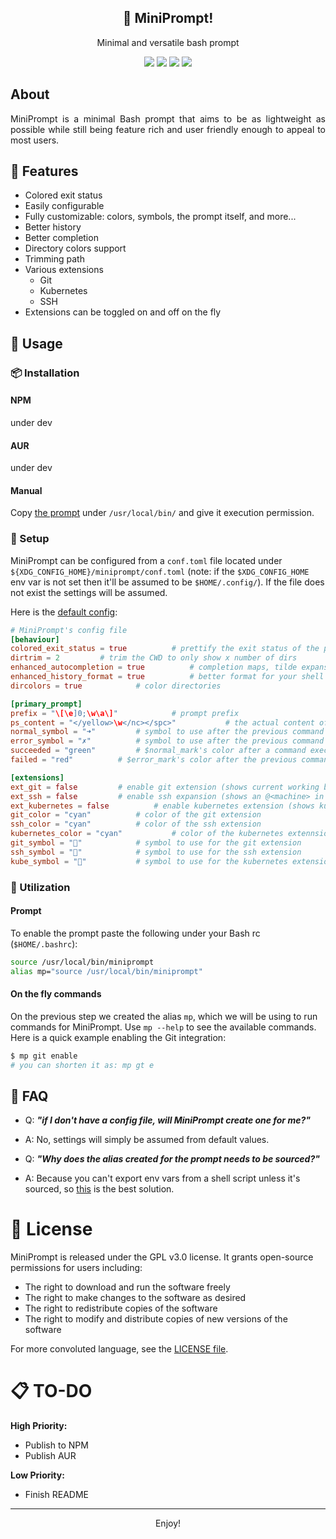 <p align="center">
  <h2 align="center">🦊 MiniPrompt!</h2>
</p>

<p align="center">Minimal and versatile bash prompt</p>

<p align="center">
    <a href="https://github.com/Pocco81/MiniPrompt/stargazers"><img src="https://img.shields.io/github/stars/Pocco81/MiniPrompt?colorA=221e2f&colorB=b9c4e3&style=for-the-badge&logo=starship style=flat-square"></a>
    <a href="https://github.com/Pocco81/MiniPrompt/releases/latest"><img src="https://img.shields.io/github/release/Pocco81/MiniPrompt.svg?&style=for-the-badge&label=Release&logo=github&logoColor=eceff4&colorA=221e2f&colorB=f6bbe7"/></a>
    <a href="https://github.com/Pocco81/MiniPrompt/issues"><img src="https://img.shields.io/github/issues/Pocco81/MiniPrompt?colorA=221e2f&colorB=e7a988&style=for-the-badge"></a>
    <a href="https://github.com/Pocco81/MiniPrompt/network/members"><img src="https://img.shields.io/github/forks/Pocco81/MiniPrompt?colorA=221e2f&colorB=f0a8e4&style=for-the-badge&logo=github"></a>
</p>

## About

<div style="text-align: justify">
MiniPrompt is a minimal Bash prompt that aims to be as lightweight as possible while still being feature rich and user friendly enough to appeal to most users.
</div>

## 🎁 Features
- Colored exit status
- Easily configurable
- Fully customizable: colors, symbols, the prompt itself, and more...
- Better history
- Better completion
- Directory colors support
- Trimming path
- Various extensions
	- Git
	- Kubernetes
	- SSH
- Extensions can be toggled on and off on the fly

## 🤖 Usage

### 📦 Installation

#### NPM

under dev

#### AUR

under dev

#### Manual

Copy [the prompt](https://github.com/Pocco81/MiniPrompt/blob/main/miniprompt) under `/usr/local/bin/` and give it execution permission.

### 🔧 Setup

MiniPrompt can be configured from a `conf.toml` file located under `${XDG_CONFIG_HOME}/miniprompt/conf.toml` (note: if the `$XDG_CONFIG_HOME` env var is not set then it'll be assumed to be `$HOME/.config/`). If the file does not exist the settings will be assumed.

Here is the [default config](https://github.com/Pocco81/MiniPrompt/blob/main/config/conf.toml):

```toml
# MiniPrompt's config file
[behaviour]
colored_exit_status = true			# prettify the exit status of the previous command
dirtrim = 2			# trim the CWD to only show x number of dirs
enhanced_autocompletion = true			# completion maps, tilde expansion, mark directories, ...
enhanced_history_format = true			# better format for your shell history: [%Y-%m-%d %T]
dircolors = true			# color directories

[primary_prompt]
prefix = "\[\e]0;\w\a\]"			# prompt prefix
ps_content = "</yellow>\w</nc></spc>"			# the actual content of your prompt
normal_symbol = "➜"			# symbol to use after the previous command succeeded
error_symbol = "✗"			# symbol to use after the previous command failed
succeeded = "green"			# $normal_mark's color after a command executed successfully
failed = "red"			# $error_mark's color after the previous command executed successfully

[extensions]
ext_git = false			# enable git extension (shows current working branch)
ext_ssh = false			# enable ssh expansion (shows an @<machine> in the prompt)
ext_kubernetes = false			# enable kubernetes extension (shows kubernetes' current context)
git_color = "cyan"			# color of the git extension
ssh_color = "cyan"			# color of the ssh extension
kubernetes_color = "cyan"			# color of the kubernetes extennsion
git_symbol = ""			# symbol to use for the git extension
ssh_symbol = ""			# symbol to use for the ssh extension
kube_symbol = ""			# symbol to use for the kubernetes extension
```

### 🌿 Utilization

#### Prompt

To enable the prompt paste the following under your Bash rc (`$HOME/.bashrc`):

```sh
source /usr/local/bin/miniprompt
alias mp="source /usr/local/bin/miniprompt"
```

#### On the fly commands

On the previous step we created the alias `mp`, which we will be using to run commands for MiniPrompt. Use `mp --help` to see the available commands. Here is a quick example enabling the Git integration:

```sh
$ mp git enable
# you can shorten it as: mp gt e
```

## 🙋 FAQ

-   Q: **_"if I don't have a config file, will MiniPrompt create one for me?"_**
-   A: No, settings will simply be assumed from default values.

-   Q: **_"Why does the alias created for the prompt needs to be sourced?"_**
-   A: Because you can't export env vars from a shell script unless it's sourced, so [this](https://stackoverflow.com/questions/16618071/can-i-export-a-variable-to-the-environment-from-a-bash-script-without-sourcing-i) is the best solution.

# 📜 License

MiniPrompt is released under the GPL v3.0 license. It grants open-source permissions for users including:

-   The right to download and run the software freely
-   The right to make changes to the software as desired
-   The right to redistribute copies of the software
-   The right to modify and distribute copies of new versions of the software

For more convoluted language, see the [LICENSE file](https://github.com/Pocco81/MiniPrompt/blob/main/README.md).

# 📋 TO-DO

**High Priority:**

-   Publish to NPM
- Publish AUR

**Low Priority:**

-   Finish README

<hr>
<p align="center">
	Enjoy!
</p>
